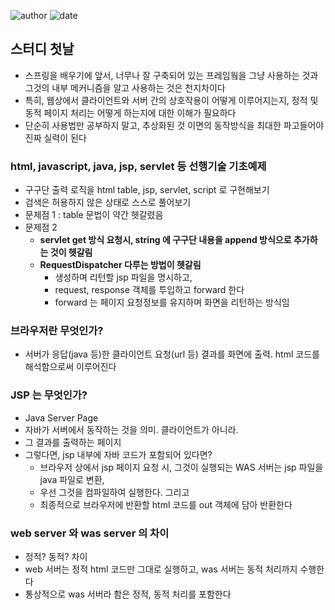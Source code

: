 ﻿
![author](https://img.shields.io/badge/author-daesungRa-lightgray.svg?style=flat-square)
![date](https://img.shields.io/badge/date-190414-lightgray.svg?style=flat-square)

## 스터디 첫날

- 스프링을 배우기에 앞서, 너무나 잘 구축되어 있는 프레임웤을 그냥 사용하는 것과 그것의 내부 메커니즘을 알고 사용하는 것은 천지차이다
- 특히, 웹상에서 클라이언트와 서버 간의 상호작용이 어떻게 이루어지는지, 정적 및 동적 페이지 처리는 어떻게 하는지에 대한 이해가 필요하다
- 단순히 사용법만 공부하지 말고, 추상화된 것 이면의 동작방식을 최대한 파고들어야 진짜 실력이 된다

### html, javascript, java, jsp, servlet 등 선행기술 기초예제

- 구구단 출력 로직을 html table, jsp, servlet, script 로 구현해보기
- 검색은 허용하지 않은 상태로 스스로 풀어보기
- 문제점 1 : table 문법이 약간 헷갈렸음
- 문제점 2
	* **servlet get 방식 요청시, string 에 구구단 내용을 append 방식으로 추가하는 것이 헷갈림**
	* **RequestDispatcher 다루는 방법이 헷갈림**
		- 생성하며 리턴할 jsp 파일을 명시하고,
		- request, response 객체를 투입하고 forward 한다
		- forward 는 페이지 요청정보를 유지하며 화면을 리턴하는 방식임

### 브라우저란 무엇인가?

- 서버가 응답(java 등)한 클라이언트 요청(url 등) 결과를 화면에 출력. html 코드를 해석함으로써 이루어진다

### JSP 는 무엇인가?

- Java Server Page
- 자바가 서버에서 동작하는 것을 의미. 클라이언트가 아니라.
- 그 결과를 출력하는 페이지
- 그렇다면, jsp 내부에 자바 코드가 포함되어 있다면?
	* 브라우저 상에서 jsp 페이지 요청 시, 그것이 실행되는 WAS 서버는 jsp 파일을 java 파일로 변환,
	* 우선 그것을 컴파일하여 실행한다. 그리고
	* 최종적으로 브라우저에 반환할 html 코드를 out 객체에 담아 반환한다

### web server 와 was server 의 차이

- 정적? 동적? 차이
- web 서버는 정적 html 코드만 그대로 실행하고, was 서버는 동적 처리까지 수행한다
- 통상적으로 was 서버라 함은 정적, 동적 처리를 포함한다







